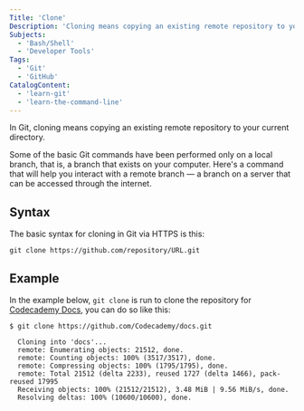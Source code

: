 ```yaml
---
Title: 'Clone'
Description: 'Cloning means copying an existing remote repository to your current local directory.'
Subjects:
  - 'Bash/Shell'
  - 'Developer Tools'
Tags:
  - 'Git'
  - 'GitHub'
CatalogContent:
  - 'learn-git'
  - 'learn-the-command-line'
---
```


In Git, cloning means copying an existing remote repository to your current directory.

Some of the basic Git commands have been performed only on a local branch, that is, a branch that exists on your computer. Here's a command that will help you interact with a remote branch &mdash; a branch on a server that can be accessed through the internet.

## Syntax

The basic syntax for cloning in Git via HTTPS is this:

```psuedo
git clone https://github.com/repository/URL.git
```

## Example

In the example below, `git clone` is run to clone the repository for [Codecademy Docs](https://github.com/codecademy/docs), you can do so like this:

```shell
$ git clone https://github.com/Codecademy/docs.git

  Cloning into 'docs'...
  remote: Enumerating objects: 21512, done.
  remote: Counting objects: 100% (3517/3517), done.
  remote: Compressing objects: 100% (1795/1795), done.
  remote: Total 21512 (delta 2233), reused 1727 (delta 1466), pack-reused 17995
  Receiving objects: 100% (21512/21512), 3.48 MiB | 9.56 MiB/s, done.
  Resolving deltas: 100% (10600/10600), done.
```
